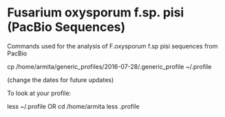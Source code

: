 # Fusarium oxysporum f.sp. pisi (PacBio Sequences)
Commands used for the analysis of F.oxysporum f.sp pisi sequences from PacBio


cp /home/armita/generic_profiles/2016-07-28/.generic_profile ~/.profile


(change the dates for future updates)


To look at your profile:

less ~/.profile
OR
cd /home/armita
less .profile